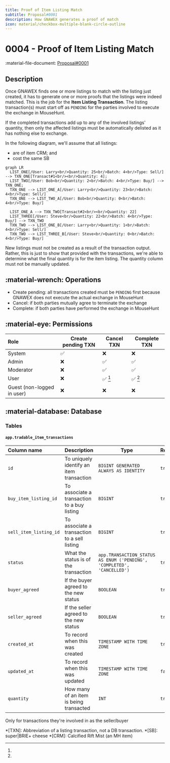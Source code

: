 ```yaml
---
title: Proof of Item Listing Match
subtitle: Proposal#0001
description: How GNAWEX generates a proof of match
icon: material/checkbox-multiple-blank-circle-outline
---
```


# 0004 - Proof of Item Listing Match

:material-file-document: [Proposal#0001](../proposals/0001-Items.md)

## Description

Once GNAWEX finds one or more listings to match with the listing just created,
it has to generate one or more proofs that the listings were indeed matched.
This is the job for the **Item Listing Transaction**. The listing transaction(s)
must start off as `PENDING` for the parties involved to execute the exchange in
MouseHunt.

If the completed transactions add up to any of the involved listings' quantity,
then only the affected listings must be automatically delisted as it has nothing
else to exchange.

In the following diagram, we'll assume that all listings:

- are of item CRM; and
- cost the same SB

``` mermaid
graph LR
  LIST_ONE[/User: Larry<br/>Quantity: 25<br/>Batch: 4<br/>Type: Sell/] --> TXN_ONE[Transact#1<br/><br/>Quantity: 4];
  LIST_TWO[/User: Bob<br/>Quantity: 2<br/>Batch: 4<br/>Type: Buy/] --> TXN_ONE;
  TXN_ONE --> LIST_ONE_A[/User: Larry<br/>Quantity: 23<br/>Batch: 4<br/>Type: Sell/]
  TXN_ONE --> LIST_TWO_A[/User: Bob<br/>Quantity: 0<br/>Batch: 4<br/>Type: Buy/]

  LIST_ONE_A --> TXN_TWO[Transact#2<br/><br/>Quantity: 22]
  LIST_THREE[/User: Steve<br/>Quantity: 22<br/>Batch: 4<br/>Type: Buy/] --> TXN_TWO
  TXN_TWO --> LIST_ONE_B[/User: Larry<br/>Quantity: 1<br/>Batch: 4<br/>Type: Sell/]
  TXN_TWO --> LIST_THREE_B[/User: Steve<br/>Quantity: 0<br/>Batch: 4<br/>Type: Buy/]
```

New listings must not be created as a result of the transaction output. Rather,
this is just to show that provided with the transactions, we're able to determine
what the final quantity is for the item listing. The quantity column must not be
manually updated.

## :material-wrench: Operations

- Create pending: all transactions created must be `PENDING` first because GNAWEX does not
execute the actual exchange in MouseHunt
- Cancel: if both parties mutually agree to terminate the exchange
- Complete: if both parties have performed the exchange in MouseHunt

## :material-eye: Permissions

Role | Create pending TXN  | Cancel TXN | Complete TXN
:-- | -- | -- | --
System | :white_check_mark: | :x: | :x: |
Admin | :x: | :white_check_mark: | :white_check_mark:
Moderator | :x: | :white_check_mark: | :white_check_mark:
User | :x: | :white_check_mark: [^1] | :white_check_mark: [^1]
Guest (non-logged in user) | :x: | :x: | :x:

## :material-database: Database

### Tables

#### `app.tradable_item_transactions`

Column name | Description | Type | Required | Nullable | Default
:-- | -- | -- | -- | -- | --
`id` | To uniquely identify an item transaction | `BIGINT GENERATED ALWAYS AS IDENTITY` | `true` | `false` | Supplied by Postgres
`buy_item_listing_id` | To associate a transaction to a buy listing | `BIGINT` | `true` | `false` | -
`sell_item_listing_id` | To associate a transaction to a sell listing | `BIGINT` | `true` | `false` | -
`status` | What the status is of the transaction | `app.TRANSACTION_STATUS AS ENUM ('PENDING', 'COMPLETED', 'CANCELLED')` | `true` | `false` | `PENDING`
`buyer_agreed` | If the buyer agreed to the new status | `BOOLEAN` | `true` | `false` | `false`
`seller_agreed` | If the seller agreed to the new status | `BOOLEAN` | `true` | `false` | `false`
`created_at` | To record when this was created | `TIMESTAMP WITH TIME ZONE` | `true` | `false` | `now()`
`updated_at` | To record when this was updated | `TIMESTAMP WITH TIME ZONE` | `false` | `true` | `now()` (if updated, otherwise `null`)
`quantity` | How many of an item is being transacted | `INT` | `true` | `false` | -

[^1]:
  Only for transactions they're involved in as the seller/buyer

*[TXN]: Abbreviation of a listing transaction, not a DB transaction.
*[SB]: super|BRIE+ cheese
*[CRM]: Calcified Rift Mist (an MH item)
